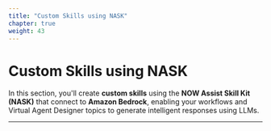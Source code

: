```yaml
---
title: "Custom Skills using NASK"
chapter: true
weight: 43
---
```


# Custom Skills using NASK 

In this section, you'll create **custom skills** using the **NOW Assist Skill Kit (NASK)** that connect to **Amazon Bedrock**, enabling your workflows and Virtual Agent Designer topics to generate intelligent responses using LLMs.

---


